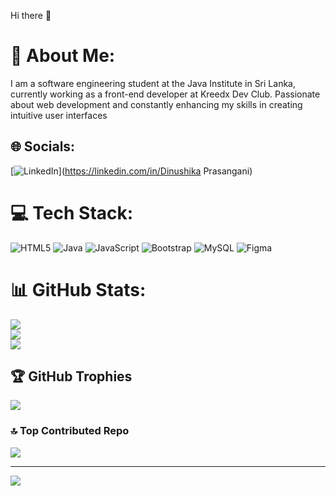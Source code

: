   Hi there 👋

 # 💫 About Me:
I am a software engineering student at the Java Institute in Sri Lanka, currently working as a front-end developer at Kreedx Dev Club. Passionate about web development and constantly enhancing my skills in creating intuitive user interfaces


## 🌐 Socials:
[![LinkedIn](https://img.shields.io/badge/LinkedIn-%230077B5.svg?logo=linkedin&logoColor=white)](https://linkedin.com/in/Dinushika Prasangani) 

# 💻 Tech Stack:
![HTML5](https://img.shields.io/badge/html5-%23E34F26.svg?style=for-the-badge&logo=html5&logoColor=white) ![Java](https://img.shields.io/badge/java-%23ED8B00.svg?style=for-the-badge&logo=openjdk&logoColor=white) ![JavaScript](https://img.shields.io/badge/javascript-%23323330.svg?style=for-the-badge&logo=javascript&logoColor=%23F7DF1E) ![Bootstrap](https://img.shields.io/badge/bootstrap-%238511FA.svg?style=for-the-badge&logo=bootstrap&logoColor=white) ![MySQL](https://img.shields.io/badge/mysql-4479A1.svg?style=for-the-badge&logo=mysql&logoColor=white) ![Figma](https://img.shields.io/badge/figma-%23F24E1E.svg?style=for-the-badge&logo=figma&logoColor=white)
# 📊 GitHub Stats:
![](https://github-readme-stats.vercel.app/api?username=dinushika123&theme=dark&hide_border=false&include_all_commits=false&count_private=false)<br/>
![](https://github-readme-streak-stats.herokuapp.com/?user=dinushika123&theme=dark&hide_border=false)<br/>
![](https://github-readme-stats.vercel.app/api/top-langs/?username=dinushika123&theme=dark&hide_border=false&include_all_commits=false&count_private=false&layout=compact)

## 🏆 GitHub Trophies
![](https://github-profile-trophy.vercel.app/?username=dinushika123&theme=radical&no-frame=false&no-bg=true&margin-w=4)

### 🔝 Top Contributed Repo
![](https://github-contributor-stats.vercel.app/api?username=dinushika123&limit=5&theme=dark&combine_all_yearly_contributions=true)

---
[![](https://visitcount.itsvg.in/api?id=dinushika123&icon=0&color=0)](https://visitcount.itsvg.in)

<!-- Proudly created with GPRM ( https://gprm.itsvg.in ) -->
